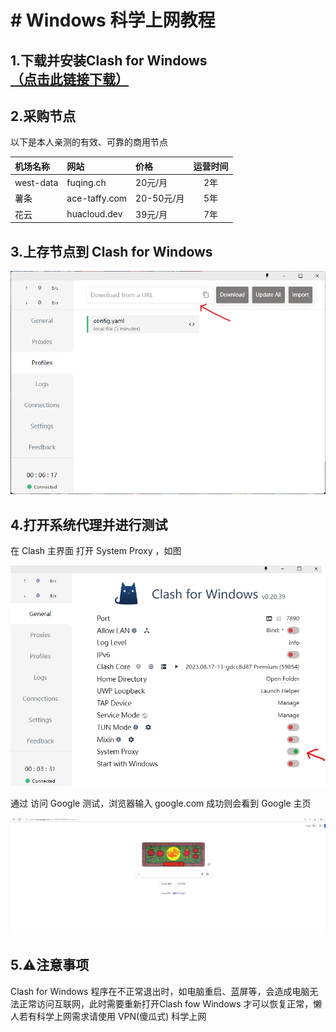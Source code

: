# # Windows 科学上网教程



## 1.下载并安装Clash for Windows [（点击此链接下载）](https://github.com/Angelagoodboy/kexueshangwang/blob/main/releases/bin/Clash.for.Windows.Setup.0.20.39.exe)



## 2.采购节点



以下是本人亲测的有效、可靠的商用节点



| 机场名称    | 网站            | 价格       | 运营时间   |
|:---------- |:-------------  |:---------  |:---------:|
| west-data  | fuqing.ch      | 20元/月    | 2年       |
| 薯条        | ace-taffy.com  | 20-50元/月 | 5年       |
| 花云        | huacloud.dev   | 39元/月    | 7年       |



## 3.上存节点到 Clash for Windows 

![](https://github.com/Angelagoodboy/kexueshangwang/blob/main/images/%E5%B1%8F%E5%B9%95%E6%88%AA%E5%9B%BE%202025-10-06%20001523.png)

## 4.打开系统代理并进行测试
在 Clash 主界面 打开 System Proxy ，如图  

![](https://github.com/Angelagoodboy/kexueshangwang/blob/main/images/%E5%B1%8F%E5%B9%95%E6%88%AA%E5%9B%BE%202025-10-06%20001238.png)

通过 访问 Google 测试，浏览器输入 google.com 成功则会看到 Google 主页

![](https://github.com/Angelagoodboy/kexueshangwang/blob/main/images/%E5%B1%8F%E5%B9%95%E6%88%AA%E5%9B%BE%202025-10-06%20002408.png)



## 5.⚠️注意事项



Clash for Windows 程序在不正常退出时，如电脑重启、蓝屏等，会造成电脑无法正常访问互联网，此时需要重新打开Clash fow Windows 才可以恢复正常，懒人若有科学上网需求请使用 VPN(傻瓜式) 科学上网



